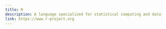 ```yaml
---
title: R
description: A language specialized for statistical computing and data visualization.
link: https://www.r-project.org
---
```

